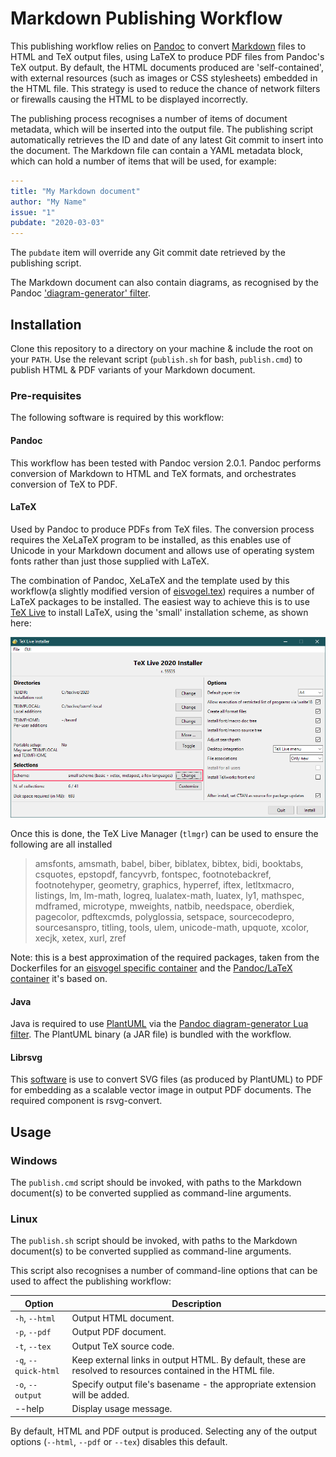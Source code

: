 # Markdown Publishing Workflow

This publishing workflow relies on [Pandoc](https://pandoc.org/) to convert
[Markdown](https://pandoc.org/MANUAL.html#pandocs-markdown) files to HTML and TeX output files,
using LaTeX to produce PDF files from Pandoc's TeX output. By default, the HTML documents produced
are 'self-contained', with external resources (such as images or CSS stylesheets) embedded in the
HTML file. This strategy is used to reduce the chance of network filters or firewalls causing the
HTML to be displayed incorrectly. 

The publishing process recognises a number of items of document metadata, which will be inserted
into the output file. The publishing script automatically retrieves the ID and date of any latest
Git commit to insert into the document. The Markdown file can contain a YAML metadata block, which
can hold a number of items that will be used, for example:

```yaml
---
title: "My Markdown document"
author: "My Name"
issue: "1"
pubdate: "2020-03-03"
---
```

The `pubdate` item will override any Git commit date retrieved by the publishing script.

The Markdown document can also contain diagrams, as recognised by the Pandoc ['diagram-generator'
filter](https://github.com/pandoc/lua-filters/tree/master/diagram-generator).

## Installation

Clone this repository to a directory on your machine & include the root on your `PATH`. Use the
relevant script (`publish.sh` for bash, `publish.cmd`) to publish HTML & PDF variants of your
Markdown document.

### Pre-requisites

The following software is required by this workflow:

#### Pandoc
This workflow has been tested with Pandoc version 2.0.1. Pandoc performs conversion of Markdown to
HTML and TeX formats, and orchestrates conversion of TeX to PDF.

#### LaTeX
Used by Pandoc to produce PDFs from TeX files. The conversion process requires the XeLaTeX program
to be installed, as this enables use of Unicode in your Markdown document and allows use of
operating system fonts rather than just those supplied with LaTeX.

The combination of Pandoc, XeLaTeX and the template used by this workflow(a slightly modified
version of [eisvogel.tex](https://github.com/Wandmalfarbe/pandoc-latex-template)) requires a number
of LaTeX packages to be installed. The easiest way to achieve this is to use
[TeX Live](http://www.tug.org/texlive/) to install LaTeX, using the 'small' installation scheme, as
shown here:

![Tex Live installer screen](./README.installer.png)

Once this is done, the TeX Live Manager (`tlmgr`) can be used to ensure the following are all installed

> amsfonts, amsmath, babel, biber, biblatex, bibtex, bidi, booktabs, csquotes, epstopdf, fancyvrb,
> fontspec, footnotebackref, footnotehyper, geometry, graphics, hyperref, iftex, letltxmacro,
> listings, lm, lm-math, logreq, lualatex-math, luatex, ly1, mathspec, mdframed, microtype,
> mweights, natbib, needspace, oberdiek, pagecolor, pdftexcmds, polyglossia, setspace,
> sourcecodepro, sourcesanspro, titling, tools, ulem, unicode-math, upquote, xcolor, xecjk, xetex,
> xurl, zref

Note: this is a best approximation of the required packages, taken from the Dockerfiles for an
[eisvogel specific container](https://github.com/tewarid/docker-pandoc) and the [Pandoc/LaTeX
container](https://github.com/pandoc/dockerfiles#alpine-linux) it's based on.

#### Java
Java is required to use [PlantUML](https://plantuml.com/) via the [Pandoc diagram-generator Lua
filter](https://github.com/pandoc/lua-filters/tree/master/diagram-generator). The PlantUML binary (a
JAR file) is bundled with the workflow.

#### Librsvg
This [software](https://en.wikipedia.org/wiki/Librsvg) is use to convert SVG files (as produced by
PlantUML) to PDF for embedding as a scalable vector image in output PDF documents. The required
component is rsvg-convert.

## Usage

### Windows

The `publish.cmd` script should be invoked, with paths to the Markdown document(s) to be converted
supplied as command-line arguments.

### Linux

The `publish.sh` script should be invoked, with paths to the Markdown document(s) to be converted
supplied as command-line arguments.

This script also recognises a number of command-line options that can be used to affect the publishing workflow:

| Option               | Description                                                                                                 |
|----------------------|-------------------------------------------------------------------------------------------------------------|
| `-h`, `--html`       | Output HTML document.                                                                                       |
| `-p`, `--pdf`        | Output PDF document.                                                                                        |
| `-t`, `--tex`        | Output TeX source code.                                                                                     |
| `-q`, `--quick-html` | Keep external links in output HTML. By default, these are resolved to resources contained in the HTML file. |
| `-o`, `--output`     | Specify output file's basename - the appropriate extension will be added.                                   |
| --help               | Display usage message.                                                                                      |

By default, HTML and PDF output is produced. Selecting any of the output
options (`--html`, `--pdf` or `--tex`) disables this default.
